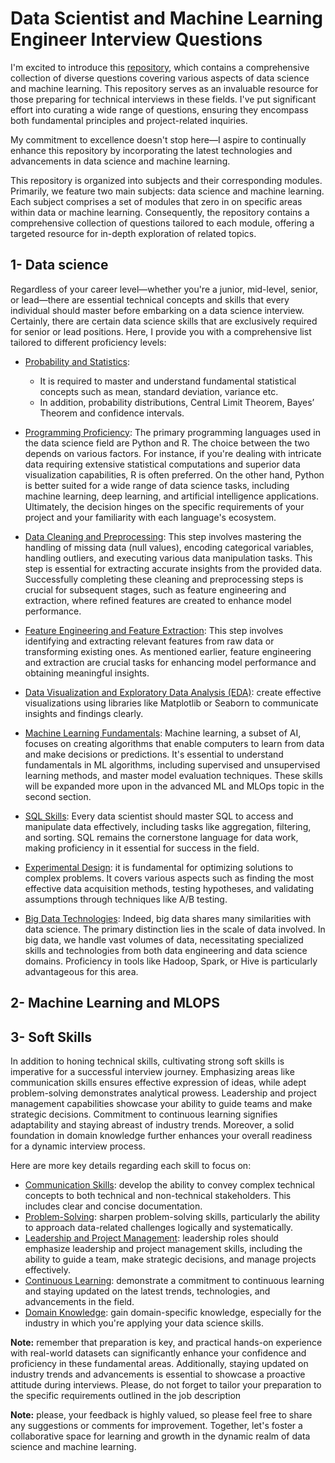 # Data Scientist and Machine Learning Engineer Interview Questions
I'm excited to introduce this [repository](https://github.com/badiaamakhlouf/data_science_interview_preparation), 
which contains a comprehensive collection of diverse questions covering various aspects of data science and machine learning. 
This repository serves as an invaluable resource for those preparing for technical interviews in these fields.
I've put significant effort into curating a wide range of questions, ensuring they encompass both fundamental principles and project-related inquiries.

My commitment to excellence doesn't stop here—I aspire to continually enhance this repository by incorporating the latest technologies and advancements in data science and machine learning.

This repository is organized into subjects and their corresponding modules. 
Primarily, we feature two main subjects: data science and machine learning. 
Each subject comprises a set of modules that zero in on specific areas within data or machine learning. 
Consequently, the repository contains a comprehensive collection of questions tailored to each module, offering a targeted resource for in-depth exploration of related topics.

## 1- Data science 
Regardless of your career level—whether you're a junior, mid-level, senior, or lead—there are essential technical concepts and skills that every individual should master before embarking on a data science interview.
Certainly, there are certain data science skills that are exclusively required for senior or lead positions. Here, I provide you with a comprehensive list tailored to different proficiency levels:

- [Probability and Statistics](pages/statistics_and_probability.md):
    - It is required to master and understand fundamental statistical concepts such as mean, standard deviation, variance etc.
    - In addition, probability distributions, Central Limit Theorem, Bayes’ Theorem and confidence intervals.
  
- [Programming Proficiency](pages/programming_proficiency.md): The primary programming languages used in the data science field are Python and R. The choice between the two depends on various factors. For instance, if you're dealing with intricate data requiring extensive statistical computations and superior data visualization capabilities, R is often preferred. On the other hand, Python is better suited for a wide range of data science tasks, including machine learning, deep learning, and artificial intelligence applications. Ultimately, the decision hinges on the specific requirements of your project and your familiarity with each language's ecosystem.
  
- [Data Cleaning and Preprocessing](pages/data_cleaning_and_preprocessing.md): This step involves mastering the handling of missing data (null values), encoding categorical variables, handling outliers, and executing various data manipulation tasks. This step is essential for extracting accurate insights from the provided data. Successfully completing these cleaning and preprocessing steps is crucial for subsequent stages, such as feature engineering and extraction, where refined features are created to enhance model performance.
  
- [Feature Engineering and Feature Extraction](pages/feature_engineering.md): This step involves identifying and extracting relevant features from raw data or transforming existing ones. As mentioned earlier, feature engineering and extraction are crucial tasks for enhancing model performance and obtaining meaningful insights.
  
- [Data Visualization and Exploratory Data Analysis (EDA)](pages/data_visualization.md): create effective visualizations using libraries like Matplotlib or Seaborn to communicate insights and findings clearly.
  
- [Machine Learning Fundamentals](pages/machine_learning_fundamentals.md): Machine learning, a subset of AI, focuses on creating algorithms that enable computers to learn from data and make decisions or predictions. It's essential to understand fundamentals in ML algorithms, including supervised and unsupervised learning methods, and master model evaluation techniques. These skills will be expanded more upon in the advanced ML and MLOps topic in the second section.
  
- [SQL Skills](pages/sql_skills_for_data_science): Every data scientist should master SQL to access and manipulate data effectively, including tasks like aggregation, filtering, and sorting. SQL remains the cornerstone language for data work, making proficiency in it essential for success in the field.
  
- [Experimental Design](pages/experimental_design.md): it is fundamental for optimizing solutions to complex problems. It covers various aspects such as finding the most effective data acquisition methods, testing hypotheses, and validating assumptions through techniques like A/B testing.
  
- [Big Data Technologies](pages/big_data_technologies.md): Indeed, big data shares many similarities with data science. The primary distinction lies in the scale of data involved. In big data, we handle vast volumes of data, necessitating specialized skills and technologies from both data engineering and data science domains. Proficiency in tools like Hadoop, Spark, or Hive is particularly advantageous for this area.



 ## 2- Machine Learning and MLOPS

 ## 3- Soft Skills 
 In addition to honing technical skills, cultivating strong soft skills is imperative for a successful interview journey.
 Emphasizing areas like communication skills ensures effective expression of ideas, 
 while adept problem-solving demonstrates analytical prowess.
 Leadership and project management capabilities showcase your ability to guide teams and make strategic decisions. 
 Commitment to continuous learning signifies adaptability and staying abreast of industry trends.
 Moreover, a solid foundation in domain knowledge further enhances your overall readiness for a dynamic interview process.
 
 Here are more key details regarding each skill to focus on:

 - [Communication Skills](pages/how_to_improve_communication_skills.md): develop the ability to convey complex technical concepts to both technical and non-technical stakeholders. This includes clear and concise documentation.
 - [Problem-Solving](pages/problem_solving.md): sharpen problem-solving skills, particularly the ability to approach data-related challenges logically and systematically.
 - [Leadership and Project Management](): leadership roles should emphasize leadership and project management skills, including the ability to guide a team, make strategic decisions, and manage projects effectively.
 - [Continuous Learning](): demonstrate a commitment to continuous learning and staying updated on the latest trends, technologies, and advancements in the field.
 - [Domain Knowledge](): gain domain-specific knowledge, especially for the industry in which you're applying your data science skills.

**Note:** remember that preparation is key, and practical hands-on experience with real-world datasets can significantly enhance your confidence and proficiency in these fundamental areas.
Additionally, staying updated on industry trends and advancements is essential to showcase a proactive attitude during interviews. 
Please, do not forget to tailor your preparation to the specific requirements outlined in the job description

**Note:** please, your feedback is highly valued, so please feel free to share any suggestions or comments for improvement.
Together, let's foster a collaborative space for learning and growth in the dynamic realm of data science and machine learning.
